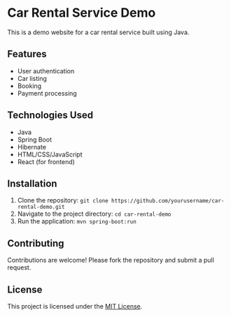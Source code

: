 # Car Rental Service Demo

This is a demo website for a car rental service built using Java.

## Features

- User authentication
- Car listing
- Booking
- Payment processing

## Technologies Used

- Java
- Spring Boot
- Hibernate
- HTML/CSS/JavaScript
- React (for frontend)

## Installation

1. Clone the repository: `git clone https://github.com/yourusername/car-rental-demo.git`
2. Navigate to the project directory: `cd car-rental-demo`
3. Run the application: `mvn spring-boot:run`

## Contributing

Contributions are welcome! Please fork the repository and submit a pull request.

## License

This project is licensed under the [MIT License](LICENSE).
